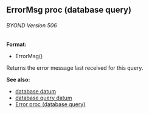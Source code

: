 ## ErrorMsg proc (database query) 
###### BYOND Version 506

**Format:**
+   ErrorMsg()


Returns the error message last received for this query.

**See also:**
+   [database datum](/ref/database.md) 
+   [database query datum](/ref/database/query.md) 
+   [Error proc (database query)](/ref/database/query/proc/Error.md) <!-- -->